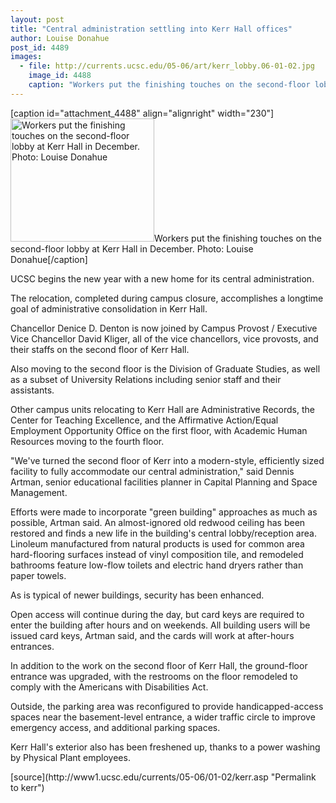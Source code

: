 ```yaml
---
layout: post
title: "Central administration settling into Kerr Hall offices"
author: Louise Donahue 
post_id: 4489
images:
  - file: http://currents.ucsc.edu/05-06/art/kerr_lobby.06-01-02.jpg
    image_id: 4488
    caption: "Workers put the finishing touches on the second-floor lobby at Kerr Hall in December. Photo: Louise Donahue"
---
```


[caption id="attachment_4488" align="alignright" width="230"]<a href="http://localhost/mysite/wp-content/uploads/2006/01/kerr_lobby.06-01-02.jpg"><img class="size-full wp-image-4488" src="http://localhost/mysite/wp-content/uploads/2006/01/kerr_lobby.06-01-02.jpg" alt="Workers put the finishing touches on the second-floor lobby at Kerr Hall in December. Photo: Louise Donahue" width="230" height="197" /></a>Workers put the finishing touches on the second-floor lobby at Kerr Hall in December. Photo: Louise Donahue[/caption]
<a name="content" id="content"></a>
<p>
  UCSC begins the new year with a new home for its central administration.
</p>
<p>
  The relocation, completed during campus closure, accomplishes a longtime goal of administrative consolidation in Kerr Hall.
</p>
<p>
  Chancellor Denice D. Denton is now joined by Campus Provost / Executive Vice Chancellor David Kliger, all of the vice chancellors, vice provosts, and their staffs on the second floor of Kerr Hall.
</p>
<p>
  Also moving to the second floor is the Division of Graduate Studies, as well as a subset of University Relations including senior staff and their assistants.
</p>
<p>
  Other campus units relocating to Kerr Hall are Administrative Records, the Center for Teaching Excellence, and the Affirmative Action/Equal Employment Opportunity Office on the first floor, with Academic Human Resources moving to the fourth floor.
</p>
<p>
  "We've turned the second floor of Kerr into a modern-style, efficiently sized facility to fully accommodate our central administration," said Dennis Artman, senior educational facilities planner in Capital Planning and Space Management.
</p>
<p>
  Efforts were made to incorporate "green building" approaches as much as possible, Artman said. An almost-ignored old redwood ceiling has been restored and finds a new life in the building's central lobby/reception area. Linoleum manufactured from natural products is used for common area hard-flooring surfaces instead of vinyl composition tile, and remodeled bathrooms feature low-flow toilets and electric hand dryers rather than paper towels.
</p>
<p>
  As is typical of newer buildings, security has been enhanced.
</p>
<p>
  Open access will continue during the day, but card keys are required to enter the building after hours and on weekends. All building users will be issued card keys, Artman said, and the cards will work at after-hours entrances.
</p>
<p>
  In addition to the work on the second floor of Kerr Hall, the ground-floor entrance was upgraded, with the restrooms on the floor remodeled to comply with the Americans with Disabilities Act.
</p>
<p>
  Outside, the parking area was reconfigured to provide handicapped-access spaces near the basement-level entrance, a wider traffic circle to improve emergency access, and additional parking spaces.
</p>
<p>
  Kerr Hall's exterior also has been freshened up, thanks to a power washing by Physical Plant employees.
</p>
<form>
  <input name="t1" size="-1" type="hidden">
</form>




</p>
[source](http://www1.ucsc.edu/currents/05-06/01-02/kerr.asp "Permalink to kerr")
